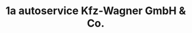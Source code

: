 ---
title: "1a autoservice Kfz-Wagner GmbH & Co."
url: /buchen-odenwald/1a-autoservice-kfz-wagner-gmbh-und-co/
shop: Autowerkstatt
---
